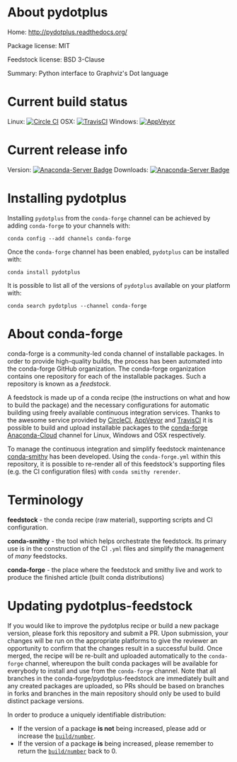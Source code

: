 About pydotplus
===============

Home: http://pydotplus.readthedocs.org/

Package license: MIT

Feedstock license: BSD 3-Clause

Summary: Python interface to Graphviz's Dot language



Current build status
====================

Linux: [![Circle CI](https://circleci.com/gh/conda-forge/pydotplus-feedstock.svg?style=shield)](https://circleci.com/gh/conda-forge/pydotplus-feedstock)
OSX: [![TravisCI](https://travis-ci.org/conda-forge/pydotplus-feedstock.svg?branch=master)](https://travis-ci.org/conda-forge/pydotplus-feedstock)
Windows: [![AppVeyor](https://ci.appveyor.com/api/projects/status/github/conda-forge/pydotplus-feedstock?svg=True)](https://ci.appveyor.com/project/conda-forge/pydotplus-feedstock/branch/master)

Current release info
====================
Version: [![Anaconda-Server Badge](https://anaconda.org/conda-forge/pydotplus/badges/version.svg)](https://anaconda.org/conda-forge/pydotplus)
Downloads: [![Anaconda-Server Badge](https://anaconda.org/conda-forge/pydotplus/badges/downloads.svg)](https://anaconda.org/conda-forge/pydotplus)

Installing pydotplus
====================

Installing `pydotplus` from the `conda-forge` channel can be achieved by adding `conda-forge` to your channels with:

```
conda config --add channels conda-forge
```

Once the `conda-forge` channel has been enabled, `pydotplus` can be installed with:

```
conda install pydotplus
```

It is possible to list all of the versions of `pydotplus` available on your platform with:

```
conda search pydotplus --channel conda-forge
```


About conda-forge
=================

conda-forge is a community-led conda channel of installable packages.
In order to provide high-quality builds, the process has been automated into the
conda-forge GitHub organization. The conda-forge organization contains one repository
for each of the installable packages. Such a repository is known as a *feedstock*.

A feedstock is made up of a conda recipe (the instructions on what and how to build
the package) and the necessary configurations for automatic building using freely
available continuous integration services. Thanks to the awesome service provided by
[CircleCI](https://circleci.com/), [AppVeyor](http://www.appveyor.com/)
and [TravisCI](https://travis-ci.org/) it is possible to build and upload installable
packages to the [conda-forge](https://anaconda.org/conda-forge)
[Anaconda-Cloud](http://docs.anaconda.org/) channel for Linux, Windows and OSX respectively.

To manage the continuous integration and simplify feedstock maintenance
[conda-smithy](http://github.com/conda-forge/conda-smithy) has been developed.
Using the ``conda-forge.yml`` within this repository, it is possible to re-render all of
this feedstock's supporting files (e.g. the CI configuration files) with ``conda smithy rerender``.


Terminology
===========

**feedstock** - the conda recipe (raw material), supporting scripts and CI configuration.

**conda-smithy** - the tool which helps orchestrate the feedstock.
                   Its primary use is in the construction of the CI ``.yml`` files
                   and simplify the management of *many* feedstocks.

**conda-forge** - the place where the feedstock and smithy live and work to
                  produce the finished article (built conda distributions)


Updating pydotplus-feedstock
============================

If you would like to improve the pydotplus recipe or build a new
package version, please fork this repository and submit a PR. Upon submission,
your changes will be run on the appropriate platforms to give the reviewer an
opportunity to confirm that the changes result in a successful build. Once
merged, the recipe will be re-built and uploaded automatically to the
`conda-forge` channel, whereupon the built conda packages will be available for
everybody to install and use from the `conda-forge` channel.
Note that all branches in the conda-forge/pydotplus-feedstock are
immediately built and any created packages are uploaded, so PRs should be based
on branches in forks and branches in the main repository should only be used to
build distinct package versions.

In order to produce a uniquely identifiable distribution:
 * If the version of a package **is not** being increased, please add or increase
   the [``build/number``](http://conda.pydata.org/docs/building/meta-yaml.html#build-number-and-string).
 * If the version of a package **is** being increased, please remember to return
   the [``build/number``](http://conda.pydata.org/docs/building/meta-yaml.html#build-number-and-string)
   back to 0.
